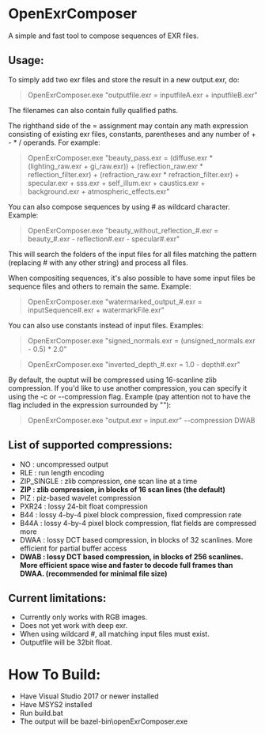 # OpenExrComposer
A simple and fast tool to compose sequences of EXR files.

## Usage:

To simply add two exr files and store the result in a new output.exr, do:
> OpenExrComposer.exe "outputfile.exr = inputfileA.exr + inputfileB.exr"

The filenames can also contain fully qualified paths.

The righthand side of the = assignment may contain any math expression consisting of existing exr files, constants, parentheses and any number of + - * / operands. For example:
> OpenExrComposer.exe "beauty_pass.exr = (diffuse.exr * (lighting_raw.exr + gi_raw.exr)) + (reflection_raw.exr * reflection_filter.exr) + (refraction_raw.exr * refraction_filter.exr) + specular.exr + sss.exr + self_illum.exr + caustics.exr + background.exr + atmospheric_effects.exr"

You can also compose sequences by using # as wildcard character. Example:
> OpenExrComposer.exe "beauty_without_reflection_#.exr = beauty_#.exr - reflection#.exr - specular#.exr"

This will search the folders of the input files for all files matching the pattern (replacing # with any other string) and process all files.

When compositing sequences, it's also possible to have some input files be sequence files and others to remain the same. Example:
> OpenExrComposer.exe "watermarked_output_#.exr = inputSequence#.exr + watermarkFile.exr"

You can also use constants instead of input files. Examples:
> OpenExrComposer.exe "signed_normals.exr = (unsigned_normals.exr - 0.5) * 2.0"

> OpenExrComposer.exe "inverted_depth_#.exr = 1.0 - depth#.exr"

By default, the ouptut will be compressed using 16-scanline zlib compression. If you'd like to use another compression, you can specify it using the -c or --compression flag. Example (pay attention not to have the flag included in the expression surrounded by ""):
> OpenExrComposer.exe "output.exr = input.exr" --compression DWAB

## List of supported compressions:
- NO          : uncompressed output
- RLE         : run length encoding
- ZIP_SINGLE  : zlib compression, one scan line at a time
- **ZIP         : zlib compression, in blocks of 16 scan lines (the default)**
- PIZ         : piz-based wavelet compression
- PXR24       : lossy 24-bit float compression
- B44         : lossy 4-by-4 pixel block compression, fixed compression rate
- B44A        : lossy 4-by-4 pixel block compression, flat fields are compressed more
- DWAA        : lossy DCT based compression, in blocks of 32 scanlines. More efficient for partial buffer access
- **DWAB        : lossy DCT based compression, in blocks of 256 scanlines. More efficient space wise and faster to decode full frames than DWAA. (recommended for minimal file size)**

## Current limitations:
- Currently only works with RGB images.
- Does not yet work with deep exr.
- When using wildcard #, all matching input files must exist.
- Outputfile will be 32bit float.

# How To Build:
- Have Visual Studio 2017 or newer installed
- Have MSYS2 installed
- Run build.bat
- The output will be bazel-bin\openExrComposer.exe
